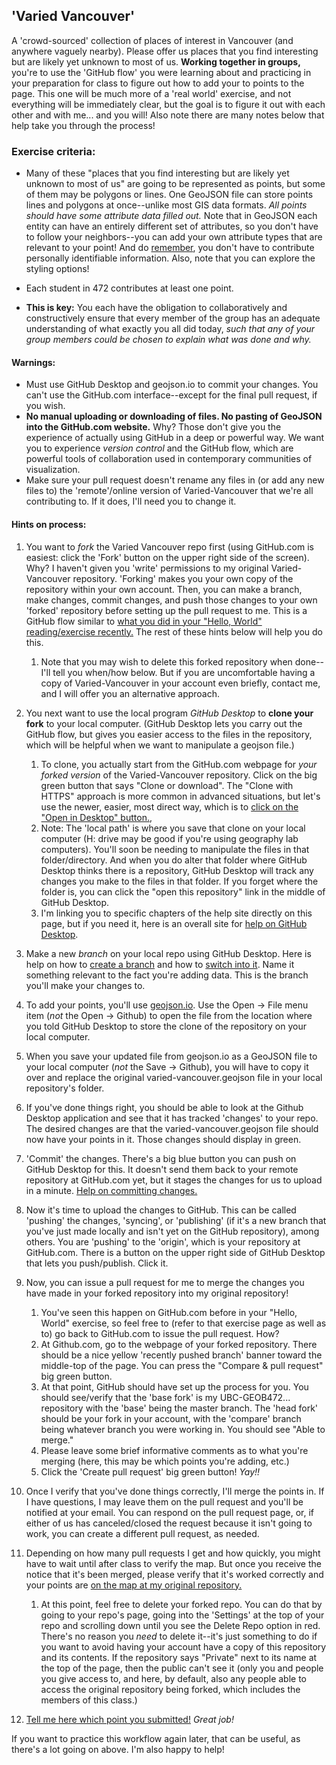 ## 'Varied Vancouver'
A 'crowd-sourced' collection of places of interest in Vancouver (and anywhere vaguely nearby). Please offer us places that you find interesting but are likely yet unknown to most of us. **Working together in groups,** you're to use the 'GitHub flow' you were learning about and practicing in your preparation for class to figure out how to add your to points to the page. This one will be much more of a 'real world' exercise, and not everything will be immediately clear, but the goal is to figure it out with each other and with me... and you will! Also note there are many notes below that help take you through the process!

### Exercise criteria:

* Many of these "places that you find interesting but are likely yet unknown to most of us" are going to be represented as points, but some of them may be polygons or lines. One GeoJSON file can store points lines and polygons at once--unlike most GIS data formats. *All points should have some attribute data filled out.* Note that in GeoJSON each entity can have an entirely different set of attributes, so you don't have to follow your neighbors--you can add your own attribute types that are relevant to your point! And do [remember](https://canvas.ubc.ca/courses/60053/assignments/syllabus), you don't have to contribute personally identifiable information. Also, note that you can explore the styling options!

* Each student in 472 contributes at least one point.

* **This is key:** You each have the obligation to collaboratively and constructively ensure that every member of the group has an adequate understanding of what exactly you all did today, _such that any of your group members could be chosen to explain what was done and why._

#### Warnings:
  * Must use GitHub Desktop and geojson.io to commit your changes. You can't use the GitHub.com interface--except for the final pull request, if you wish.
  * **No manual uploading or downloading of files. No pasting of GeoJSON into the GitHub.com website.** Why? Those don't give you the experience of actually using GitHub in a deep or powerful way. We want you to experience *version control* and the GitHub flow, which are powerful tools of collaboration used in contemporary communities of visualization. 
  * Make sure your pull request doesn't rename any files in (or add any new files to) the 'remote'/online version of Varied-Vancouver that we're all contributing to. If it does, I'll need you to change it.
  
#### Hints on process:

1. You want to *fork* the Varied Vancouver repo first (using GitHub.com is easiest: click the 'Fork' button on the upper right side of the screen). Why? I haven't given you 'write' permissions to my original Varied-Vancouver repository. 'Forking' makes you your own copy of the repository within your own account. Then, you can make a branch, make changes, commit changes, and push those changes to your own 'forked' repository before setting up the pull request to me. This is a GitHub flow similar to [what you did in your "Hello, World" reading/exercise recently.](https://guides.github.com/activities/hello-world/) The rest of these hints below will help you do this.
   1. Note that you may wish to delete this forked repository when done--I'll tell you when/how below. But if you are uncomfortable having a copy of Varied-Vancouver in your account even briefly, contact me, and I will offer you an alternative approach.
1. You next want to use the local program *GitHub Desktop* to **clone your fork** to your local computer. (GitHub Desktop lets you carry out the GitHub flow, but gives you easier access to the files in the repository, which will be helpful when we want to manipulate a geojson file.)
   1. To clone, you actually start from the GitHub.com webpage for *your forked version* of the Varied-Vancouver repository. Click on the big green button that says "Clone or download". The "Clone with HTTPS" approach is more common in advanced situations, but let's use the newer, easier, most direct way, which is to [click on the "Open in Desktop" button.](https://help.github.com/desktop/guides/contributing-to-projects/cloning-a-repository-from-github-to-github-desktop/),  
   1. Note: The 'local path' is where you save that clone on your local computer (H: drive may be good if you're using geography lab computers). You'll soon be needing to manipulate the files in that folder/directory. And when you do alter that folder where GitHub Desktop thinks there is a repository, GitHub Desktop will track any changes you make to the files in that folder. If you forget where the folder is, you can click the "open this repository" link in the middle of GitHub Desktop.
   1. I'm linking you to specific chapters of the help site directly on this page, but if you need it, here is an overall site for [help on GitHub Desktop](https://help.github.com/desktop/guides/contributing-to-projects/).

1. Make a new *branch* on your local repo using GitHub Desktop. Here is help on how to [create a branch](https://help.github.com/desktop/guides/contributing-to-projects/creating-a-branch-for-your-work) and how to [switch into it](https://help.github.com/desktop/guides/contributing-to-projects/switching-between-branches). Name it something relevant to the fact you're adding data. This is the branch you'll make your changes to.

1. To add your points, you'll use [geojson.io](https://geojson.io). Use the Open -> File menu item (*not* the Open -> Github) to open the file from the location where you told GitHub Desktop to store the clone of the repository on your local computer. 

1. When you save your updated file from geojson.io as a GeoJSON file to your local computer (*not* the Save -> Github), you will have to copy it over and replace the original varied-vancouver.geojson file in your local repository's folder.

1. If you've done things right, you should be able to look at the Github Desktop application and see that it has tracked 'changes' to your repo. The desired changes are that the varied-vancouver.geojson file should now have your points in it. Those changes should display in green. 

1. 'Commit' the changes. There's a big blue button you can push on GitHub Desktop for this. It doesn't send them back to your remote repository at GitHub.com yet, but it stages the changes for us to upload in a minute. [Help on committing changes.](https://help.github.com/desktop/guides/contributing-to-projects/committing-and-reviewing-changes-to-your-project/)

1. Now it's time to upload the changes to GitHub. This can be called 'pushing' the changes, 'syncing', or 'publishing' (if it's a new branch that you've just made locally and isn't yet on the GitHub repository), among others. You are 'pushing' to the 'origin', which is your repository at GitHub.com. There is a button on the upper right side of GitHub Desktop that lets you push/publish. Click it. 

1. Now, you can issue a pull request for me to merge the changes you have made in your forked repository into my original repository!
   1. You've seen this happen on GitHub.com before in your "Hello, World" exercise, so feel free to (refer to that exercise page as well as to) go back to GitHub.com to issue the pull request. How? 
   1. At Github.com, go to the webpage of your forked repository. There should be a nice yellow 'recently pushed branch' banner toward the middle-top of the page. You can press the "Compare & pull request" big green button. 
   1. At that point, GitHub should have set up the process for you. You should see/verify that the 'base fork' is my UBC-GEOB472... repository with the 'base' being the master branch. The 'head fork' should be your fork in your account, with the 'compare' branch being whatever branch you were working in. You should see "Able to merge." 
   1. Please leave some brief informative comments as to what you're merging (here, this may be which points you're adding, etc.)
   1. Click the 'Create pull request' big green button! *Yay!!*

1. Once I verify that you've done things correctly, I'll merge the points in. If I have questions, I may leave them on the pull request and you'll be notified at your email. You can respond on the pull request page, or, if either of us has canceled/closed the request because it isn't going to work, you can create a different pull request, as needed.

1. Depending on how many pull requests I get and how quickly, you might have to wait until after class to verify the map. But once you receive the notice that it's been merged, please verify that it's worked correctly and your points are [on the map at my original repository.](https://github.com/UBC-GEOB472-Spring2020/Varied-Vancouver/blob/master/varied-vancouver.geojson) 
   1. At this point, feel free to delete your forked repo. You can do that by going to your repo's page, going into the 'Settings' at the top of your repo and scrolling down until you see the Delete Repo option in red. There's no reason you *need* to delete it--it's just something to do if you want to avoid having your account have a copy of this repository and its contents. If the repository says "Private" next to its name at the top of the page, then the public can't see it (only you and people you give access to, and here, by default, also any people able to access the original repository being forked, which includes the members of this class.)

1. [Tell me here which point you submitted!](https://canvas.ubc.ca/courses/37110/assignments/443050) *Great job!*

If you want to practice this workflow again later, that can be useful, as there's a lot going on above. I'm also happy to help!
